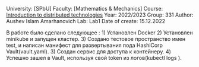 University: [SPbU]
Faculty: [Mathematics & Mechanics]
Course: [Introduction to distributed technologies](https://github.com/itmo-ict-faculty/introduction-to-distributed-technologies)
Year: 2022/2023
Group: 331
Author: Aushev Islam Amarhanovich
Lab: Lab1
Date of create: 15.12.2022

В работе было сделано следующее : 1) Установлен Docker 2) Установлен minikube и запущен кластер. 3) Создано тестовое пространство имен test, и написан манифест для развертывания пода HashiCorp Vault(vault.yaml). 3) Создан сервис для доступа к контейнеру. 4) Успешно зашел в Vault, используя свой token из логов(kubectl logs <pod name>).
